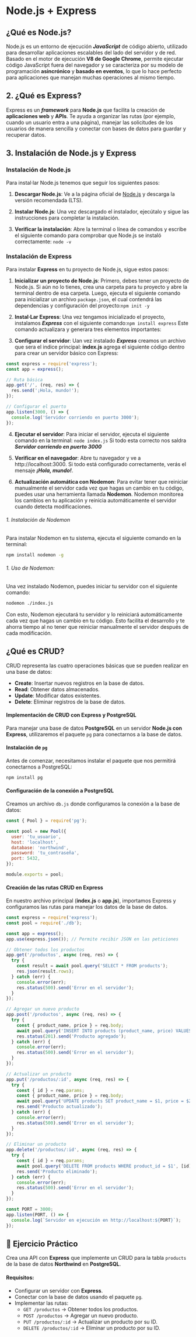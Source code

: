 
# Node.js + Express

## ¿Qué es Node.js?

Node.js es un entorno de ejecución _**JavaScript**_ de código abierto, utilizado para desarrollar aplicaciones escalables del lado del servidor y de red. Basado en el motor de ejecución **V8 de Google Chrome**, permite ejecutar código JavaScript fuera del navegador y se caracteriza por su modelo de programación **asincrónico** y **basado en eventos**, lo que lo hace perfecto para aplicaciones que manejan muchas operaciones al mismo tiempo.


## 2. ¿Qué es Express?

Express es un _**framework**_ para **Node.js** que facilita la creación de **aplicaciones web** y **APIs**. Te ayuda a organizar las rutas (por ejemplo, cuando un usuario entra a una página), manejar las solicitudes de los usuarios de manera sencilla y conectar con bases de datos para guardar y recuperar datos.

## 3. Instalación de Node.js y Express

### Instalación de Node.js

Para instal·lar Node.js tenemos que seguir los siguientes pasos:

1. **Descargar Node.js**: Ve a la página oficial de [Node.js](https://nodejs.org/) y descarga la versión recomendada (LTS).
   
2. **Instalar Node.js**: Una vez descargado el instalador, ejecútalo y sigue las instrucciones para completar la instalación.

3. **Verificar la instalación**: Abre la terminal o línea de comandos y escribe el siguiente comando para comprobar que Node.js se instaló correctamente:
`node -v`

### Instalación de Express

Para instalar **Express** en tu proyecto de Node.js, sigue estos pasos:

1. **Inicializar un proyecto de Node.js**: 
Primero, debes tener un proyecto de Node.js. Si aún no lo tienes, crea una carpeta para tu proyecto y abre la terminal dentro de esa carpeta. Luego, ejecuta el siguiente comando para inicializar un archivo `package.json`, el cual contendrá las dependencias y configuración del proyecto:`npm init -y`

2. **Instal·Lar Express**: 
Una vez tengamos inicializado el proyecto, instalamos _**Express**_ con el siguiente comando:`npm install express`
Este comando actualizara y generara tres elementos importantes:

3. **Configurar el servidor**: 
Uan vez instalado _**Express**_ creamos un archivo que sera el indice principal: **index.js** agrega el siguiente código dentro para crear un servidor básico con Express:

```javascript
const express = require('express');
const app = express();

// Ruta básica
app.get('/', (req, res) => {
  res.send('¡Hola, mundo!');
});

// Configurar el puerto
app.listen(3000, () => {
  console.log('Servidor corriendo en puerto 3000');
});
```

4. **Ejecutar el servidor**: Para iniciar el servidor, ejecuta el siguiente comando en la terminal: `node index.js`
Si todo esta correcto nos saldra _**Servidor corriendo en puerto 3000**_

5. **Verificar en el navegador**: Abre tu navegador y ve a http://localhost:3000. Si todo está configurado correctamente, verás el mensaje _**¡Hola, mundo!**_.
6. **Actualización automática con Nodemon**: Para evitar tener que reiniciar manualmente el servidor cada vez que hagas un cambio en tu código, puedes usar una herramienta llamada **Nodemon**. Nodemon monitorea los cambios en tu aplicación y reinicia automáticamente el servidor cuando detecta modificaciones.

###### 1. Instalación de Nodemon

Para instalar Nodemon en tu sistema, ejecuta el siguiente comando en la terminal:
```bash
npm install nodemon -g
```
###### 1. Uso de Nodemon: 
Una vez instalado Nodemon, puedes iniciar tu servidor con el siguiente comando:
```bash
nodemon ./index.js
```

Con esto, Nodemon ejecutará tu servidor y lo reiniciará automáticamente cada vez que hagas un cambio en tu código. 
Esto facilita el desarrollo y te ahorra tiempo al no tener que reiniciar manualmente el servidor después de cada modificación.

## ¿Qué es CRUD?

CRUD representa las cuatro operaciones básicas que se pueden realizar en una base de datos:

- **Create**: Insertar nuevos registros en la base de datos.
- **Read**: Obtener datos almacenados.
- **Update**: Modificar datos existentes.
- **Delete**: Eliminar registros de la base de datos.

#### Implementación de CRUD con Express y PostgreSQL

Para manejar una base de datos **PostgreSQL** en un servidor **Node.js con Express**, utilizaremos el paquete `pg` para conectarnos a la base de datos.

#### Instalación de `pg`  

Antes de comenzar, necesitamos instalar el paquete que nos permitirá conectarnos a PostgreSQL:  

```sh
npm install pg
```
#### Configuración de la conexión a PostgreSQL

Creamos un archivo `db.js` donde configuramos la conexión a la base de datos:
```javascript
const { Pool } = require('pg');

const pool = new Pool({
  user: 'tu_usuario',
  host: 'localhost',
  database: 'northwind',
  password: 'tu_contraseña',
  port: 5432,
});

module.exports = pool;
```

#### Creación de las rutas CRUD en Express

En nuestro archivo principal (**index.js** o **app.js**), importamos Express y configuramos las rutas para manejar los datos de la base de datos.

```javascript
const express = require('express');
const pool = require('./db');

const app = express();
app.use(express.json()); // Permite recibir JSON en las peticiones

// Obtener todos los productos
app.get('/productos', async (req, res) => {
  try {
    const result = await pool.query('SELECT * FROM products');
    res.json(result.rows);
  } catch (err) {
    console.error(err);
    res.status(500).send('Error en el servidor');
  }
});
```
```javascript
// Agregar un nuevo producto
app.post('/productos', async (req, res) => {
  try {
    const { product_name, price } = req.body;
    await pool.query('INSERT INTO products (product_name, price) VALUES ($1, $2)', [product_name, price]);
    res.status(201).send('Producto agregado');
  } catch (err) {
    console.error(err);
    res.status(500).send('Error en el servidor');
  }
});
```
```javascript
// Actualizar un producto
app.put('/productos/:id', async (req, res) => {
  try {
    const { id } = req.params;
    const { product_name, price } = req.body;
    await pool.query('UPDATE products SET product_name = $1, price = $2 WHERE product_id = $3', [product_name, price, id]);
    res.send('Producto actualizado');
  } catch (err) {
    console.error(err);
    res.status(500).send('Error en el servidor');
  }
});
```
```javascript
// Eliminar un producto
app.delete('/productos/:id', async (req, res) => {
  try {
    const { id } = req.params;
    await pool.query('DELETE FROM products WHERE product_id = $1', [id]);
    res.send('Producto eliminado');
  } catch (err) {
    console.error(err);
    res.status(500).send('Error en el servidor');
  }
});

const PORT = 3000;
app.listen(PORT, () => {
  console.log(`Servidor en ejecución en http://localhost:${PORT}`);
});
```

## 📝 Ejercicio Práctico  

Crea una API con **Express** que implemente un CRUD para la tabla `products` de la base de datos **Northwind** en **PostgreSQL**.  

#### Requisitos:  
- Configurar un servidor con **Express**.  
- Conectar con la base de datos usando el paquete `pg`.  
- Implementar las rutas:  
  - `GET /productos` → Obtener todos los productos.  
  - `POST /productos` → Agregar un nuevo producto.  
  - `PUT /productos/:id` → Actualizar un producto por su ID.  
  - `DELETE /productos/:id` → Eliminar un producto por su ID.
